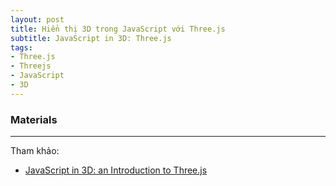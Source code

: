 ```yaml
---
layout: post
title: Hiển thị 3D trong JavaScript với Three.js
subtitle: JavaScript in 3D: Three.js
tags:
- Three.js
- Threejs
- JavaScript
- 3D
---
```




### Materials





-----
Tham khảo:
- [JavaScript in 3D: an Introduction to Three.js](https://medium.com/javascript-in-plain-english/javascript-in-3d-an-introduction-to-three-js-780f1e4a2e6d)